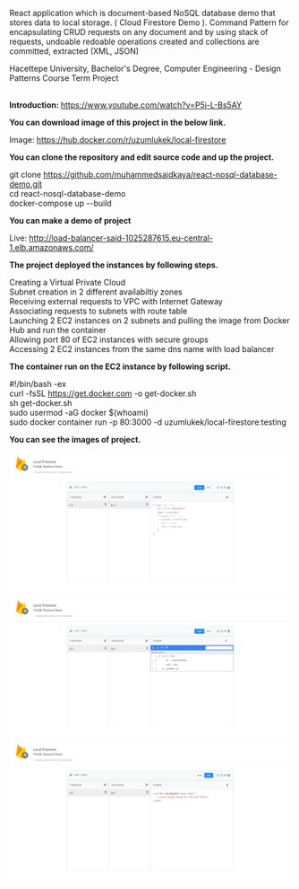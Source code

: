 
<p>React application which is document-based NoSQL database demo that stores data to local storage. ( Cloud Firestore Demo ). Command Pattern for encapsulating CRUD requests on any document and by using stack of requests, undoable redoable operations created and collections are committed, extracted (XML, JSON) </p>Hacettepe University, Bachelor's Degree, Computer Engineering - Design Patterns Course Term Project <br/> <br/> 

<b>Introduction: </b>  https://www.youtube.com/watch?v=P5j-L-Bs5AY <br/>

<b>You can download image of this project in the below link. </b> <br/>

Image: https://hub.docker.com/r/uzumlukek/local-firestore <br/>

<b> You can clone the repository and edit source code and up the project. </b> <br/>

git clone https://github.com/muhammedsaidkaya/react-nosql-database-demo.git <br/>
cd react-nosql-database-demo <br/>
docker-compose up --build <br/>


<b> You can make a demo of project </b> <br/>

Live: http://load-balancer-said-1025287615.eu-central-1.elb.amazonaws.com/ <br/>

<b>  The project deployed the instances by following steps.</b> <br/>

Creating a Virtual Private Cloud <br/>
Subnet creation in 2 different availabiltiy zones <br/>
Receiving external requests to VPC with Internet Gateway <br/>
Associating requests to subnets with route table <br/>
Launching 2 EC2 instances on 2 subnets and pulling the image from Docker Hub and run the container <br/>
Allowing port 80 of EC2 instances with secure groups <br/>
Accessing 2 EC2 instances from the same dns name with load balancer <br/>

<b>  The container run on the EC2 instance by following script. </b> <br/>

#!/bin/bash -ex <br/>
curl -fsSL https://get.docker.com -o get-docker.sh <br/>
sh get-docker.sh <br/>
sudo usermod -aG docker $(whoami) <br/>
sudo docker container run -p 80:3000 -d uzumlukek/local-firestore:testing <br/>

<b> You can see the images of project. </b> <br/>

<img src="images/json.jpeg" />
<img src="images/edit.jpeg" />
<img src="images/xml.jpeg" />




